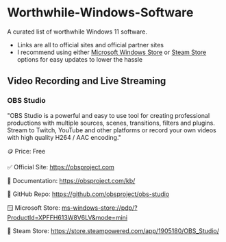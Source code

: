 # Worthwhile-Windows-Software
A curated list of worthwhile Windows 11 software.

- Links are all to official sites and official partner sites
- I recommend using either [Microsoft Windows Store](https://apps.microsoft.com/home) or [Steam Store](https://store.steampowered.com/software) options for easy updates to lower the hassle

## Video Recording and Live Streaming

### OBS Studio

"OBS Studio is a powerful and easy to use tool for creating professional productions with multiple sources, scenes, transitions, filters and plugins. Stream to Twitch, YouTube and other platforms or record your own videos with high quality H264 / AAC encoding."

🪙 Price: Free

✅ Official Site: https://obsproject.com

📖 Documentation: https://obsproject.com/kb/

📝 GitHub Repo: https://github.com/obsproject/obs-studio

🪟 Microsoft Store:
[ms-windows-store://pdp/?ProductId=XPFFH613W8V6LV&mode=mini](ms-windows-store://pdp/?ProductId=XPFFH613W8V6LV&mode=mini)

🚂 Steam Store:
https://store.steampowered.com/app/1905180/OBS_Studio/


